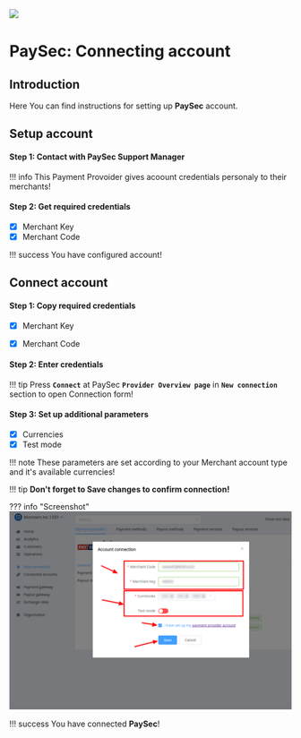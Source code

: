 <img src="https://static.openfintech.io/payment_providers/paysec/logo.svg?w=400" width="400px">

# PaySec: Connecting account

## Introduction

Here You can find  instructions for setting up **PaySec**  account.

## Setup account

#### Step 1: Contact with PaySec Support Manager

!!! info
    This Payment Provoider gives acoount credentials personaly to their merchants!

#### Step 2: Get required credentials

- [x] Merchant Key
- [x] Merchant Code

!!! success
    You have configured account!




## Connect account

#### Step 1: Copy required credentials

- [x] Merchant Key
- [x] Merchant Code


#### Step 2: Enter credentials

!!! tip
    Press **```Connect```** at PaySec **```Provider Overview page```** in **```New connection```** section to open Connection form!


#### Step 3: Set up additional parameters 

- [x] Currencies
- [x] Test mode

!!! note
    These parameters are set according to your Merchant account type and it's available currencies!

!!! tip
    **Don't forget to Save changes to confirm connection!**

??? info "Screenshot"
    [![Step 3](images/paysec-step_connect.png)](images/paysec-step_connect.png)


!!! success
    You have connected **PaySec**!
